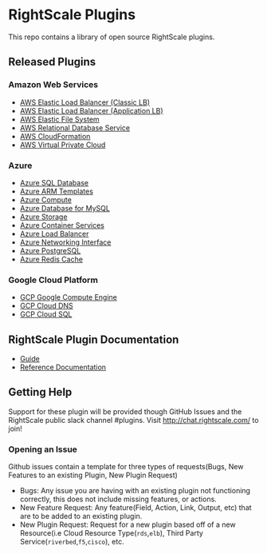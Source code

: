 # RightScale Plugins
This repo contains a library of open source RightScale plugins.

## Released Plugins
### Amazon Web Services
- [AWS Elastic Load Balancer (Classic LB)](./aws/rs_aws_elb/)
- [AWS Elastic Load Balancer (Application LB)](./aws/rs_aws_alb/)
- [AWS Elastic File System](./aws/rs_aws_efs/)
- [AWS Relational Database Service](./aws/rs_aws_rds/)
- [AWS CloudFormation](./aws/rs_aws_cft/)
- [AWS Virtual Private Cloud](./aws/rs_aws_vpc/)

### Azure
- [Azure SQL Database](./azure/rs_azure_sql/)
- [Azure ARM Templates](./azure/rs_azure_template)
- [Azure Compute](./azure/rs_azure_compute)
- [Azure Database for MySQL](./azure/rs_azure_mysql)
- [Azure Storage](./azure/rs_azure_storage/)
- [Azure Container Services](./azure/rs_azure_containerservices/)
- [Azure Load Balancer](./azure/rs_azure_networking/)
- [Azure Networking Interface](./azure/rs_azure_networking/)
- [Azure PostgreSQL](./azure/rs_azure_pgsql/)
- [Azure Redis Cache](./azure/rs_azure_cache/)

### Google Cloud Platform
- [GCP Google Compute Engine](./google/gce/)
- [GCP Cloud DNS](./google/google_cloud_dns/)
- [GCP Cloud SQL](./google/google_cloud_sql/)

## RightScale Plugin Documentation
- [Guide](http://docs.rightscale.com/ss/guides/ss_plugins.html)
- [Reference Documentation](http://docs.rightscale.com/ss/reference/cat/v20161221/ss_plugins.html)

## Getting Help
Support for these plugin will be provided though GitHub Issues and the RightScale public slack channel #plugins.
Visit http://chat.rightscale.com/ to join!

### Opening an Issue
Github issues contain a template for three types of requests(Bugs, New Features to an existing Plugin, New Plugin Request)

- Bugs: Any issue you are having with an existing plugin not functioning correctly, this does not include missing features, or actions.
- New Feature Request: Any feature(Field, Action, Link, Output, etc) that are to be added to an existing plugin. 
- New Plugin Request: Request for a new plugin based off of a new Resource(i.e Cloud Resource Type(`rds`,`elb`), Third Party Service(`riverbed`,`f5`,`cisco`), etc. 
